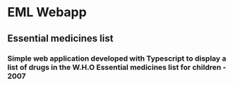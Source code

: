 # EML Webapp

## Essential medicines list

### Simple web application developed with Typescript to display a list of drugs in the W.H.O Essential medicines list for children - 2007